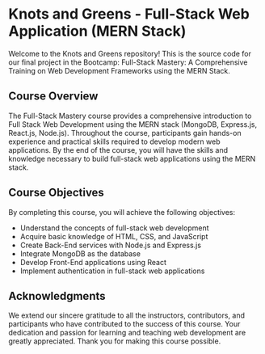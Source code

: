 # Knots and Greens - Full-Stack Web Application (MERN Stack)

Welcome to the Knots and Greens repository! This is the source code for our final project in the Bootcamp: Full-Stack Mastery: A Comprehensive Training on Web Development Frameworks using the MERN Stack.

## Course Overview
The Full-Stack Mastery course provides a comprehensive introduction to Full Stack Web Development using the MERN stack (MongoDB, Express.js, React.js, Node.js). Throughout the course, participants gain hands-on experience and practical skills required to develop modern web applications. By the end of the course, you will have the skills and knowledge necessary to build full-stack web applications using the MERN stack.

## Course Objectives
By completing this course, you will achieve the following objectives:

- Understand the concepts of full-stack web development
- Acquire basic knowledge of HTML, CSS, and JavaScript
- Create Back-End services with Node.js and Express.js
- Integrate MongoDB as the database
- Develop Front-End applications using React
- Implement authentication in full-stack web applications

## Acknowledgments
We extend our sincere gratitude to all the instructors, contributors, and participants who have contributed to the success of this course. Your dedication and passion for learning and teaching web development are greatly appreciated. Thank you for making this course possible.
